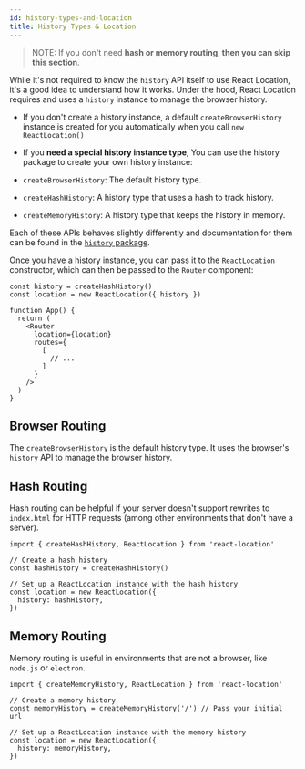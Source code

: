 ```yaml
---
id: history-types-and-location
title: History Types & Location
---
```


> NOTE: If you don't need **hash or memory routing, then you can skip this section**.

While it's not required to know the `history` API itself to use React Location, it's a good idea to understand how it works. Under the hood, React Location requires and uses a `history` instance to manage the browser history.

- If you don't create a history instance, a default `createBrowserHistory` instance is created for you automatically when you call `new ReactLocation()`
- If you **need a special history instance type**, You can use the history package to create your own history instance:

- `createBrowserHistory`: The default history type.
- `createHashHistory`: A history type that uses a hash to track history.
- `createMemoryHistory`: A history type that keeps the history in memory.

Each of these APIs behaves slightly differently and documentation for them can be found in the [`history` package](https://github.com/remix-run/history).

Once you have a history instance, you can pass it to the `ReactLocation` constructor, which can then be passed to the `Router` component:

```tsx
const history = createHashHistory()
const location = new ReactLocation({ history })

function App() {
  return (
    <Router
      location={location}
      routes={
        [
          // ...
        ]
      }
    />
  )
}
```

## Browser Routing

The `createBrowserHistory` is the default history type. It uses the browser's `history` API to manage the browser history.

## Hash Routing

Hash routing can be helpful if your server doesn't support rewrites to `index.html` for HTTP requests (among other environments that don't have a server).

```tsx
import { createHashHistory, ReactLocation } from 'react-location'

// Create a hash history
const hashHistory = createHashHistory()

// Set up a ReactLocation instance with the hash history
const location = new ReactLocation({
  history: hashHistory,
})
```

## Memory Routing

Memory routing is useful in environments that are not a browser, like `node.js` or `electron`.

```tsx
import { createMemoryHistory, ReactLocation } from 'react-location'

// Create a memory history
const memoryHistory = createMemoryHistory('/') // Pass your initial url

// Set up a ReactLocation instance with the memory history
const location = new ReactLocation({
  history: memoryHistory,
})
```
